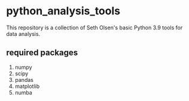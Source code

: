# python_analysis_tools

This repository is a collection of Seth Olsen's basic Python 3.9 tools for data analysis.


## required packages

1. numpy
2. scipy
3. pandas
4. matplotlib
5. numba